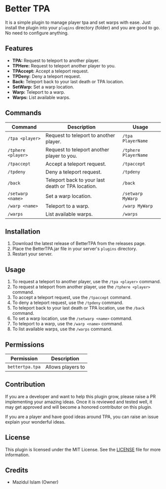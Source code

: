 # Better TPA

It is a simple plugin to manage player tpa and set warps with ease. Just install the plugin into your `plugins`
directory (folder) and you are good to go. No need to configure anything.

## Features

- **TPA:** Request to teleport to another player.
- **TPHere:** Request to teleport another player to you.
- **TPAccept:** Accept a teleport request.
- **TPDeny:** Deny a teleport request.
- **Back:** Teleport back to your last death or TPA location.
- **SetWarp:** Set a warp location.
- **Warp:** Teleport to a warp.
- **Warps:** List available warps.

## Commands

| Command            | Description                                       | Usage                |
|--------------------|---------------------------------------------------|----------------------|
| `/tpa <player>`    | Request to teleport to another player.            | `/tpa PlayerName`    |
| `/tphere <player>` | Request to teleport another player to you.        | `/tphere PlayerName` |
| `/tpaccept`        | Accept a teleport request.                        | `/tpaccept`          |
| `/tpdeny`          | Deny a teleport request.                          | `/tpdeny`            |
| `/back`            | Teleport back to your last death or TPA location. | `/back`              |
| `/setwarp <name>`  | Set a warp location.                              | `/setwarp MyWarp`    |
| `/warp <name>`     | Teleport to a warp.                               | `/warp MyWarp`       |
| `/warps`           | List available warps.                             | `/warps`             |

## Installation

1. Download the latest release of BetterTPA from the releases page.
2. Place the BetterTPA.jar file in your server's `plugins` directory.
3. Restart your server.

## Usage

1. To request a teleport to another player, use the `/tpa <player>` command.
2. To request a teleport from another player, use the `/tphere <player>` command.
3. To accept a teleport request, use the `/tpaccept` command.
4. To deny a teleport request, use the `/tpdeny` command.
5. To teleport back to your last death or TPA location, use the `/back` command.
6. To set a warp location, use the `/setwarp <name>` command.
7. To teleport to a warp, use the `/warp <name>` command.
8. To list available warps, use the `/warps` command.

## Permissions

| Permission      | Description       |
|-----------------|-------------------|
| `bettertpa.tpa` | Allows players to |

## Contribution

If you are a developer and want to help this plugin grow, please raise a PR implementing your amazing ideas. Once it is
reviewed and tested well, it may get approved and will become a honored contributor on this plugin.

If you are a player and have good ideas around TPA, you can raise an issue explain your wonderful ideas.

## License

This plugin is licensed under the MIT License. See the [LICENSE](/LICENSE) file for more information.

## Credits

- Mazidul Islam (Owner)